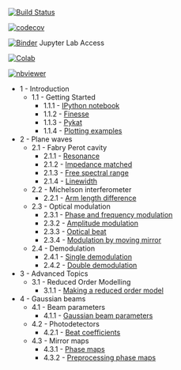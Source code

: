 [![Build Status](https://travis-ci.org/LaGuer/laser-interferometry.svg?branch=master)](https://travis-ci.org/LaGuer/laser-interferometry) 
 
[![codecov](https://codecov.io/gh/LaGuer/laser-interferometry/branch/master/graph/badge.svg)](https://codecov.io/gh/LaGuer/laser-interferometry)

[![Binder](https://mybinder.org/badge_logo.svg)](https://mybinder.org/v2/gh/LaGuer/laser-interferometry/master?urlpath=lab/tree/02_Plane_waves/01_Fabry_Perot_cavity/01_Resonance.ipynb) Jupyter Lab Access

[![Colab](https://colab.research.google.com/assets/colab-badge.svg)](https://colab.research.google.com/github/LaGuer/laser-interferometry/blob/master/02_Plane_waves/01_Fabry_Perot_cavity/01_Resonance.ipynb)

[![nbviewer](https://img.shields.io/badge/view%20on-nbviewer-brightgreen.svg)](https://nbviewer.jupyter.org/github/LaGuer/laser-interferometry/blob/master/02_Plane_waves/01_Fabry_Perot_cavity/01_Resonance.ipynb)


* 1 - Introduction
	 * 1.1 - Getting Started
	   * 1.1.1 - [IPython notebook](https://github.com/LaGuer/laser-interferometry/blob/master/01_Introduction/01_Getting_Started/01_IPython_notebook.ipynb)
	   * 1.1.2 - [Finesse](https://github.com/LaGuer/laser-interferometry/blob/master/01_Introduction/01_Getting_Started/02_Finesse.ipynb)
	   * 1.1.3 - [Pykat](https://github.com/LaGuer/laser-interferometry/blob/master/01_Introduction/01_Getting_Started/03_Pykat.ipynb)
	   * 1.1.4 - [Plotting examples](https://github.com/LaGuer/laser-interferometry/blob/master/01_Introduction/01_Getting_Started/04_Plotting_examples.ipynb)
* 2 - Plane waves
	 * 2.1 - Fabry Perot cavity
	   * 2.1.1 - [Resonance](https://github.com/LaGuer/laser-interferometry/blob/master/02_Plane_waves/01_Fabry_Perot_cavity/01_Resonance.ipynb)
	   * 2.1.2 - [Impedance matched](https://github.com/LaGuer/laser-interferometry/blob/master/02_Plane_waves/01_Fabry_Perot_cavity/02_Impedance_matched.ipynb)
	   * 2.1.3 - [Free spectral range](https://github.com/LaGuer/laser-interferometry/blob/master/02_Plane_waves/01_Fabry_Perot_cavity/03_Free_spectral_range.ipynb)
	   * 2.1.4 - [Linewidth](https://github.com/LaGuer/laser-interferometry/blob/master/02_Plane_waves/01_Fabry_Perot_cavity/04_Linewidth.ipynb)
	 * 2.2 - Michelson interferometer
	   * 2.2.1 - [Arm length difference](https://github.com/LaGuer/laser-interferometry/blob/master/02_Plane_waves/02_Michelson_interferometer/01_Arm_length_difference.ipynb)
	 * 2.3 - Optical modulation
	   * 2.3.1 - [Phase and frequency modulation](https://github.com/LaGuer/laser-interferometry/blob/master/02_Plane_waves/03_Optical_modulation/01_Phase_and_frequency_modulation.ipynb)
	   * 2.3.2 - [Amplitude modulation](https://github.com/LaGuer/laser-interferometry/blob/master/02_Plane_waves/03_Optical_modulation/02_Amplitude_modulation.ipynb)
	   * 2.3.3 - [Optical beat](https://github.com/LaGuer/laser-interferometry/blob/master/02_Plane_waves/03_Optical_modulation/03_Optical_beat.ipynb)
	   * 2.3.4 - [Modulation by moving mirror](https://github.com/LaGuer/laser-interferometry/blob/master/02_Plane_waves/03_Optical_modulation/04_Modulation_by_moving_mirror.ipynb)
	 * 2.4 - Demodulation
	   * 2.4.1 - [Single demodulation](https://github.com/LaGuer/laser-interferometry/blob/master/02_Plane_waves/04_Demodulation/01_Single_demodulation.ipynb)
	   * 2.4.2 - [Double demodulation](https://github.com/LaGuer/laser-interferometry/blob/master/02_Plane_waves/04_Demodulation/02_Double_demodulation.ipynb)
* 3 - Advanced Topics
	 * 3.1 - Reduced Order Modelling
	   * 3.1.1 - [Making a reduced order model](https://github.com/LaGuer/laser-interferometry/blob/master/03_Advanced_Topics/01_Reduced_Order_Modelling/01_Making_a_reduced_order_model.ipynb)
* 4 - Gaussian beams
	 * 4.1 - Beam parameters
	   * 4.1.1 - [Gaussian beam parameters](https://github.com/LaGuer/laser-interferometry/blob/master/04_Gaussian_beams/01_Beam_parameters/01_Gaussian_beam_parameters.ipynb)
	 * 4.2 - Photodetectors
	   * 4.2.1 - [Beat coefficients](https://github.com/LaGuer/laser-interferometry/blob/master/04_Gaussian_beams/02_Photodetectors/01_Beat_coefficients.ipynb)
	 * 4.3 - Mirror maps
	   * 4.3.1 - [Phase maps](https://github.com/LaGuer/laser-interferometry/blob/master/04_Gaussian_beams/03_Mirror_maps/01_Phase_maps.ipynb)
	   * 4.3.2 - [Preprocessing phase maps](https://github.com/LaGuer/laser-interferometry/blob/master/04_Gaussian_beams/03_Mirror_maps/02_Preprocessing_phase_maps.ipynb)
